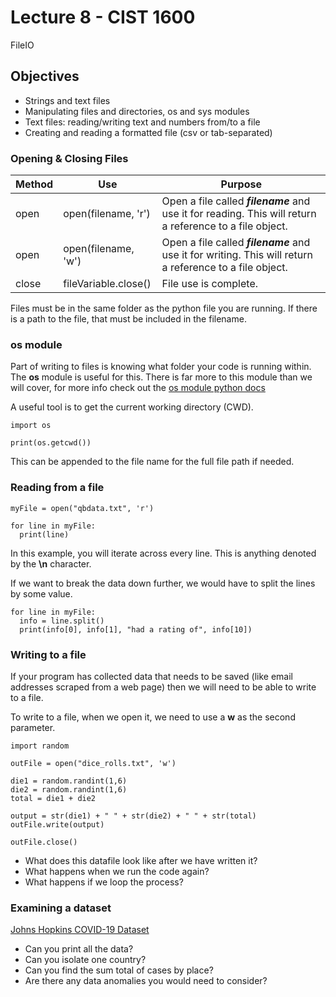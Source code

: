 # Lecture 8 - CIST 1600

FileIO
## Objectives
- Strings and text files
- Manipulating files and directories, os and sys modules
- Text files: reading/writing text and numbers from/to a file
- Creating and reading a formatted file (csv or tab-separated)


### Opening & Closing Files
| Method | Use | Purpose |
| --- | --- | --- |
| open | open(filename, 'r') | Open a file called ***filename*** and use it for reading. This will return a reference to a file object. |
| open | open(filename, 'w') | Open a file called ***filename*** and use it for writing. This will return a reference to a file object. |
| close | fileVariable.close() | File use is complete. |

Files must be in the same folder as the python file you are running. If there is a path to the file, that must be included in the filename.

### os module
Part of writing to files is knowing what folder your code is running within. The **os** module is useful for this. There is far more to this module than we will cover, for more info check out the [os module python docs](https://docs.python.org/3/library/os.html)

A useful tool is to get the current working directory (CWD).
```
import os

print(os.getcwd())
```

This can be appended to the file name for the full file path if needed.

### Reading from a file
```
myFile = open("qbdata.txt", 'r')

for line in myFile:
  print(line)
```

In this example, you will iterate across every line. This is anything denoted by the **\n** character.

If we want to break the data down further, we would have to split the lines by some value.

```
for line in myFile:
  info = line.split()
  print(info[0], info[1], "had a rating of", info[10])
```

### Writing to a file
If your program has collected data that needs to be saved (like email addresses scraped from a web page) then we will need to be able to write to a file.

To write to a file, when we open it, we need to use a **w** as the second parameter.
```
import random

outFile = open("dice_rolls.txt", 'w')

die1 = random.randint(1,6)
die2 = random.randint(1,6)
total = die1 + die2

output = str(die1) + " " + str(die2) + " " + str(total)
outFile.write(output)

outFile.close()

```

- What does this datafile look like after we have written it?
- What happens when we run the code again?
- What happens if we loop the process?


### Examining a dataset
[Johns Hopkins COVID-19 Dataset](https://github.com/CSSEGISandData/COVID-19)
- Can you print all the data?
- Can you isolate one country?
- Can you find the sum total of cases by place?
- Are there any data anomalies you would need to consider?
